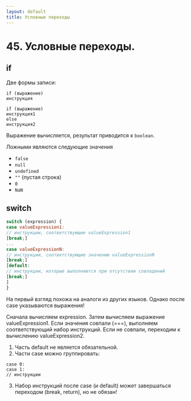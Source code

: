 ```yaml
---
layout: default
title: Условные переходы
---
```


# 45. Условные переходы.

## if

Две формы записи:

```
if (выражение)
инструкция
```

```
if (выражение)
инструкция1
else
инструкция2
```

Выражение вычисляется, результат приводится к `boolean`.

Ложными являются следующие значения

* `false`
* `null`
* `undefined`
* `""` (пустая строка)
* `0`
* `NaN`

## switch

```javascript
switch (expression) {
case valueExpression1:
// инструкции, соответствующие valueExpression1
[break;]
...
case valueExpressionN:
// инструкции, соответствующие значению valueExpressionN
[break;]
[default:
// инструкции, которые выполняются при отсутствии совпадений
[break;]
]
}
```

На первый взгляд похожа на аналоги из других языков. Однако после case указываются выражения!

Сначала вычисляем expression. Затем вычисляем выражение valueExpression1. Если значения совпали (===), выполняем соответствующий набор инструкций. Если не совпали, переходим к вычислению valueExpression2.

1. Часть default не является обязательной.
2. Части case можно группировать:
```
case 0:
case 1:
// инструкции
```
3. Набор инструкций после case (и default) может завершаться переходом (break, return), но не обязан!